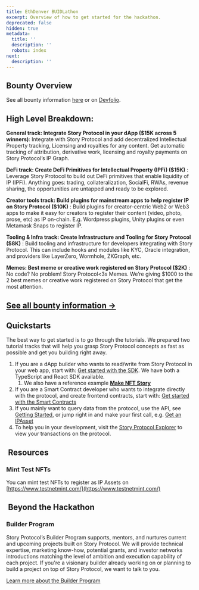 ```yaml
---
title: EthDenver BUIDLathon
excerpt: Overview of how to get started for the hackathon.
deprecated: false
hidden: true
metadata:
  title: ''
  description: ''
  robots: index
next:
  description: ''
---
```

## Bounty Overview

See all bounty information [here](doc:bounties) or on [Devfolio](https://ethdenver2024.devfolio.co/prizes?partner=Story+Protocol).

## High Level Breakdown:

**General track: Integrate Story Protocol in your dApp ($15K across 5 winners)**: Integrate with Story Protocol and add decentralized Intellectual Property tracking, Licensing and royalties for any content. Get automatic tracking of attribution, derivative work, licensing and royalty payments on Story Protocol’s IP Graph. 

**DeFi track: Create DeFi Primitives for Intellectual Property (IPFi) ($15K)** : Leverage Story Protocol to build out DeFi primitives that enable liquidity of IP (IPFi). Anything goes: trading, collateralization, SocialFi, RWAs, revenue sharing, the opportunities are untapped and ready to be explored.

**Creator tools track: Build plugins for mainstream apps to help register IP on Story Protocol ($10K)** : Build plugins for creator-centric Web2 or Web3 apps to make it easy for creators to register their content (video, photo, prose, etc) as IP on-chain. E.g. Wordpress plugins, Unity plugins or even Metamask Snaps to register IP.

**Tooling & Infra track: Create Infrastructure and Tooling for Story Protocol ($8K)** : Build tooling and infrastructure for developers integrating with Story Protocol. This can include hooks and modules like KYC, Oracle integration, and providers like LayerZero, Wormhole, ZKGraph, etc.

**Memes: Best meme or creative work registered on Story Protocol ($2K)** : No code? No problem! Story Protocol\<3s Memes. We’re giving $1000 to the 2 best memes or creative work registered on Story Protocol that get the most attention.

## [See all bounty information -> ](doc:bounties)

## Quickstarts

The best way to get started is to go through the tutorials. We prepared two tutorial tracks that will help you grasp Story Protocol concepts as fast as possible and get you building right away. 

1. If you are a dApp builder who wants to read/write from Story Protocol in your web app, start with: [Get started with the SDK](doc:get-started-with-the-typescript-sdk). We have both a TypeScript and React SDK available.
   1. We also have a reference example **[Make NFT Story](https://github.com/storyprotocol/story-examples/tree/main/make-nft-story)**
2. If you are a Smart Contract developer who wants to integrate directly with the protocol, and create frontend contracts, start with: [Get started with the Smart Contracts](doc:get-started-with-the-smart-contracts)
3. If you mainly want to query data from the protocol, use the API, see [Getting Started](ref:story-protocol-api-reference), or jump right in and make your first call, e.g. [Get an IPAsset](ref:get_api-v1-assets-assetid)
4. To help you in your development, visit the [Story Protocol Explorer](https://explorer.storyprotocol.xyz/) to view your transactions on the protocol.

##  Resources

### Mint Test NFTs

You can mint test NFTs to register as IP Assets on [https://www.testnetmint.com/](https://www.testnetmint.com/)

##  Beyond the Hackathon

### Builder Program

Story Protocol’s Builder Program supports, mentors, and nurtures current and upcoming projects built on Story Protocol. We will provide technical expertise, marketing know-how, potential grants, and investor networks introductions matching the level of ambition and execution capability of each project. If you're a visionary builder already working on or planning to build a project on top of Story Protocol, we want to talk to you.

[Learn more about the Builder Program](https://www.storyprotocol.xyz/builder-program)
